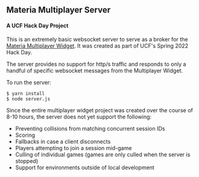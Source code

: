 ## Materia Multiplayer Server

#### A UCF Hack Day Project

This is an extremely basic websocket server to serve as a broker for the [Materia Multiplayer Widget](https://github.com/clpetersonucf/materia-multiplayer-hack-day-widget). It was created as part of UCF's Spring 2022 Hack Day.

The server provides no support for http/s traffic and responds to only a handful of specific websocket messages from the Multiplayer Widget.

To run the server:

```
$ yarn install
$ node server.js
```

Since the entire multiplayer widget project was created over the course of 8-10 hours, the server does not yet support the following:

- Preventing collisions from matching concurrent session IDs
- Scoring
- Fallbacks in case a client disconnects
- Players attempting to join a session mid-game
- Culling of individual games (games are only culled when the server is stopped)
- Support for environments outside of local development